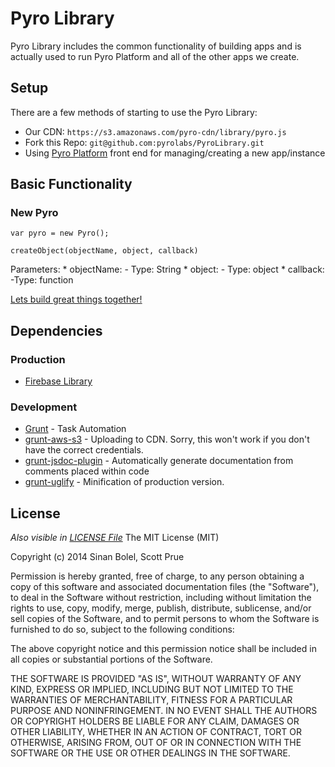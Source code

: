 # Pyro Library
Pyro Library includes the common functionality of building apps and is actually used to run Pyro Platform and all of the other apps we create. 

## Setup

There are a few methods of starting to use the Pyro Library:

* Our CDN: `https://s3.amazonaws.com/pyro-cdn/library/pyro.js`
* Fork this Repo: `git@github.com:pyrolabs/PyroLibrary.git`
* Using [Pyro Platform](https://pyro.firebaseapp.com) front end for managing/creating a new app/instance

## Basic Functionality

### New Pyro 

`var pyro = new Pyro();`

`createObject(objectName, object, callback)`

Parameters:
    * objectName:
        - Type: String
    * object:
        - Type: object
    * callback:
        -Type: function



[Lets build great things together!](mailto:scott@pyrolabs.io)

## Dependencies

### Production

* [Firebase Library](firebase.github.io)

### Development
* [Grunt](http://gruntjs.com/) - Task Automation
* [grunt-aws-s3](https://github.com/jpillora/grunt-aws) - Uploading to CDN. Sorry, this won't work if you don't have the correct credentials.
* [grunt-jsdoc-plugin](https://github.com/krampstudio/grunt-jsdoc) - Automatically generate documentation from comments placed within code
* [grunt-uglify](https://github.com/gruntjs/grunt-contrib-uglify) - Minification of production version.

## License
*Also visible in [LICENSE File](./LICENSE)*
The MIT License (MIT)

Copyright (c) 2014 Sinan Bolel, Scott Prue

Permission is hereby granted, free of charge, to any person obtaining a copy
of this software and associated documentation files (the "Software"), to deal
in the Software without restriction, including without limitation the rights
to use, copy, modify, merge, publish, distribute, sublicense, and/or sell
copies of the Software, and to permit persons to whom the Software is
furnished to do so, subject to the following conditions:

The above copyright notice and this permission notice shall be included in all
copies or substantial portions of the Software.

THE SOFTWARE IS PROVIDED "AS IS", WITHOUT WARRANTY OF ANY KIND, EXPRESS OR
IMPLIED, INCLUDING BUT NOT LIMITED TO THE WARRANTIES OF MERCHANTABILITY,
FITNESS FOR A PARTICULAR PURPOSE AND NONINFRINGEMENT. IN NO EVENT SHALL THE
AUTHORS OR COPYRIGHT HOLDERS BE LIABLE FOR ANY CLAIM, DAMAGES OR OTHER
LIABILITY, WHETHER IN AN ACTION OF CONTRACT, TORT OR OTHERWISE, ARISING FROM,
OUT OF OR IN CONNECTION WITH THE SOFTWARE OR THE USE OR OTHER DEALINGS IN THE
SOFTWARE.